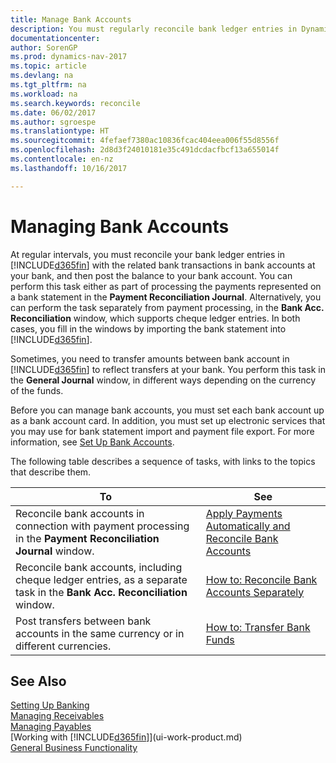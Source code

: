 ```yaml
---
title: Manage Bank Accounts
description: You must regularly reconcile bank ledger entries in Dynamics NAV with the related bank transactions in your bank accounts.
documentationcenter: 
author: SorenGP
ms.prod: dynamics-nav-2017
ms.topic: article
ms.devlang: na
ms.tgt_pltfrm: na
ms.workload: na
ms.search.keywords: reconcile
ms.date: 06/02/2017
ms.author: sgroespe
ms.translationtype: HT
ms.sourcegitcommit: 4fefaef7380ac10836fcac404eea006f55d8556f
ms.openlocfilehash: 2d8d3f24010181e35c491dcdacfbcf13a655014f
ms.contentlocale: en-nz
ms.lasthandoff: 10/16/2017

---
```

# <a name="managing-bank-accounts"></a>Managing Bank Accounts
At regular intervals, you must reconcile your bank ledger entries in [!INCLUDE[d365fin](includes/d365fin_md.md)] with the related bank transactions in bank accounts at your bank, and then post the balance to your bank account. You can perform this task either as part of processing the payments represented on a bank statement in the **Payment Reconciliation Journal**. Alternatively, you can perform the task separately from payment processing, in the **Bank Acc. Reconciliation** window, which supports cheque ledger entries. In both cases, you fill in the windows by importing the bank statement into [!INCLUDE[d365fin](includes/d365fin_md.md)].

Sometimes, you need to transfer amounts between bank account in [!INCLUDE[d365fin](includes/d365fin_md.md)] to reflect transfers at your bank. You perform this task in the **General Journal** window, in different ways depending on the currency of the funds.

Before you can manage bank accounts, you must set each bank account up as a bank account card. In addition, you must set up electronic services that you may use for bank statement import and payment file export. For more information, see [Set Up Bank Accounts](bank-setup-banking.md).

The following table describes a sequence of tasks, with links to the topics that describe them.

| To | See |
| --- | --- |
| Reconcile bank accounts in connection with payment processing in the **Payment Reconciliation Journal** window. |[Apply Payments Automatically and Reconcile Bank Accounts](receivables-apply-payments-auto-reconcile-bank-accounts.md) |
| Reconcile bank accounts, including cheque ledger entries, as a separate task in the **Bank Acc. Reconciliation** window. |[How to: Reconcile Bank Accounts Separately](bank-how-reconcile-bank-accounts-separately.md) |
| Post transfers between bank accounts in the same currency or in different currencies. |[How to: Transfer Bank Funds](bank-how-transfer-bank-funds.md) |

## <a name="see-also"></a>See Also
[Setting Up Banking](bank-setup-banking.md)  
[Managing Receivables](receivables-manage-receivables.md)  
[Managing Payables](payables-manage-payables.md)    
[Working with [!INCLUDE[d365fin](includes/d365fin_md.md)]](ui-work-product.md)  
[General Business Functionality](ui-across-business-areas.md)  

